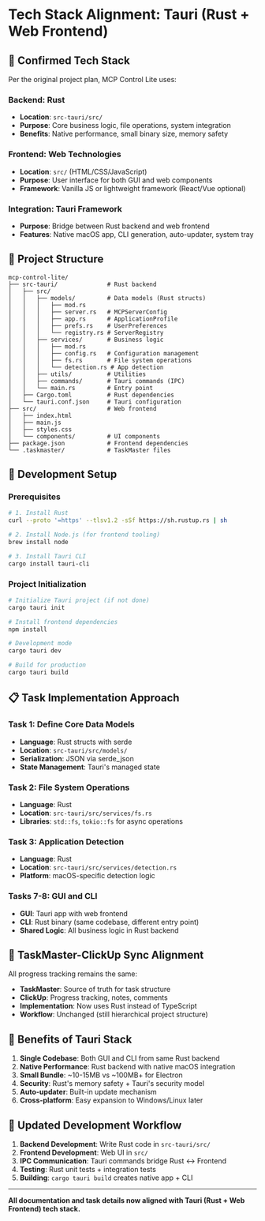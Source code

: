 # Tech Stack Alignment: Tauri (Rust + Web Frontend)

## 🎯 **Confirmed Tech Stack**

Per the original project plan, MCP Control Lite uses:

### **Backend: Rust**
- **Location**: `src-tauri/src/`
- **Purpose**: Core business logic, file operations, system integration
- **Benefits**: Native performance, small binary size, memory safety

### **Frontend: Web Technologies**
- **Location**: `src/` (HTML/CSS/JavaScript)
- **Purpose**: User interface for both GUI and web components
- **Framework**: Vanilla JS or lightweight framework (React/Vue optional)

### **Integration: Tauri Framework**
- **Purpose**: Bridge between Rust backend and web frontend
- **Features**: Native macOS app, CLI generation, auto-updater, system tray

## 📁 **Project Structure**

```
mcp-control-lite/
├── src-tauri/              # Rust backend
│   ├── src/
│   │   ├── models/         # Data models (Rust structs)
│   │   │   ├── mod.rs
│   │   │   ├── server.rs   # MCPServerConfig
│   │   │   ├── app.rs      # ApplicationProfile
│   │   │   ├── prefs.rs    # UserPreferences
│   │   │   └── registry.rs # ServerRegistry
│   │   ├── services/       # Business logic
│   │   │   ├── mod.rs
│   │   │   ├── config.rs   # Configuration management
│   │   │   ├── fs.rs       # File system operations
│   │   │   └── detection.rs # App detection
│   │   ├── utils/          # Utilities
│   │   ├── commands/       # Tauri commands (IPC)
│   │   └── main.rs         # Entry point
│   ├── Cargo.toml          # Rust dependencies
│   └── tauri.conf.json     # Tauri configuration
├── src/                    # Web frontend
│   ├── index.html
│   ├── main.js
│   ├── styles.css
│   └── components/         # UI components
├── package.json            # Frontend dependencies
└── .taskmaster/            # TaskMaster files
```

## 🔧 **Development Setup**

### **Prerequisites**
```bash
# 1. Install Rust
curl --proto '=https' --tlsv1.2 -sSf https://sh.rustup.rs | sh

# 2. Install Node.js (for frontend tooling)
brew install node

# 3. Install Tauri CLI
cargo install tauri-cli
```

### **Project Initialization**
```bash
# Initialize Tauri project (if not done)
cargo tauri init

# Install frontend dependencies
npm install

# Development mode
cargo tauri dev

# Build for production
cargo tauri build
```

## 📋 **Task Implementation Approach**

### **Task 1: Define Core Data Models**
- **Language**: Rust structs with serde
- **Location**: `src-tauri/src/models/`
- **Serialization**: JSON via serde_json
- **State Management**: Tauri's managed state

### **Task 2: File System Operations**
- **Language**: Rust
- **Location**: `src-tauri/src/services/fs.rs`
- **Libraries**: `std::fs`, `tokio::fs` for async operations

### **Task 3: Application Detection**
- **Language**: Rust
- **Location**: `src-tauri/src/services/detection.rs`
- **Platform**: macOS-specific detection logic

### **Tasks 7-8: GUI and CLI**
- **GUI**: Tauri app with web frontend
- **CLI**: Rust binary (same codebase, different entry point)
- **Shared Logic**: All business logic in Rust backend

## 🔄 **TaskMaster-ClickUp Sync Alignment**

All progress tracking remains the same:
- **TaskMaster**: Source of truth for task structure
- **ClickUp**: Progress tracking, notes, comments
- **Implementation**: Now uses Rust instead of TypeScript
- **Workflow**: Unchanged (still hierarchical project structure)

## 🚀 **Benefits of Tauri Stack**

1. **Single Codebase**: Both GUI and CLI from same Rust backend
2. **Native Performance**: Rust backend with native macOS integration
3. **Small Bundle**: ~10-15MB vs ~100MB+ for Electron
4. **Security**: Rust's memory safety + Tauri's security model
5. **Auto-updater**: Built-in update mechanism
6. **Cross-platform**: Easy expansion to Windows/Linux later

## 📝 **Updated Development Workflow**

1. **Backend Development**: Write Rust code in `src-tauri/src/`
2. **Frontend Development**: Web UI in `src/`
3. **IPC Communication**: Tauri commands bridge Rust ↔ Frontend
4. **Testing**: Rust unit tests + integration tests
5. **Building**: `cargo tauri build` creates native app + CLI

---

**All documentation and task details now aligned with Tauri (Rust + Web Frontend) tech stack.**
